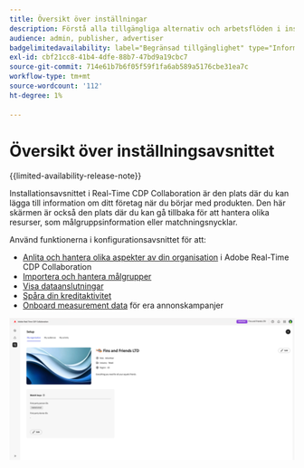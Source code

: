 ```yaml
---
title: Översikt över inställningar
description: Förstå alla tillgängliga alternativ och arbetsflöden i installationsavsnittet för Adobe Real-Time CDP Collaboration
audience: admin, publisher, advertiser
badgelimitedavailability: label="Begränsad tillgänglighet" type="Informative" url="https://helpx.adobe.com/legal/product-descriptions/real-time-customer-data-platform-collaboration.html newtab=true"
exl-id: cbf21cc8-41b4-4dfe-88b7-47bd9a19cbc7
source-git-commit: 714e61b7b6f05f59f1fa6ab589a5176cbe31ea7c
workflow-type: tm+mt
source-wordcount: '112'
ht-degree: 1%

---
```


# Översikt över inställningsavsnittet

{{limited-availability-release-note}}

Installationsavsnittet i Real-Time CDP Collaboration är den plats där du kan lägga till information om ditt företag när du börjar med produkten. Den här skärmen är också den plats där du kan gå tillbaka för att hantera olika resurser, som målgruppsinformation eller matchningsnycklar.

Använd funktionerna i konfigurationsavsnittet för att:

* [Anlita och hantera olika aspekter av din organisation](/help/guide/setup/onboard-organization.md) i Adobe Real-Time CDP Collaboration
* [Importera och hantera målgrupper](/help/guide/setup/onboard-audiences.md)
* [Visa dataanslutningar](/help/guide/setup/manage-data-connection.md)
* [Spåra din kreditaktivitet](/help/guide/setup/my-activity.md)
* [Onboard measurement data](/help/guide/setup/onboard-measurement-data.md) för era annonskampanjer

<!--

* [Import and manage identity crosswalks](/help/guide/setup/identity-crosswalk.md) *(not part of the beta release)*

-->

![Konfigurationssida](/help/assets/setup/setup-page.png)

